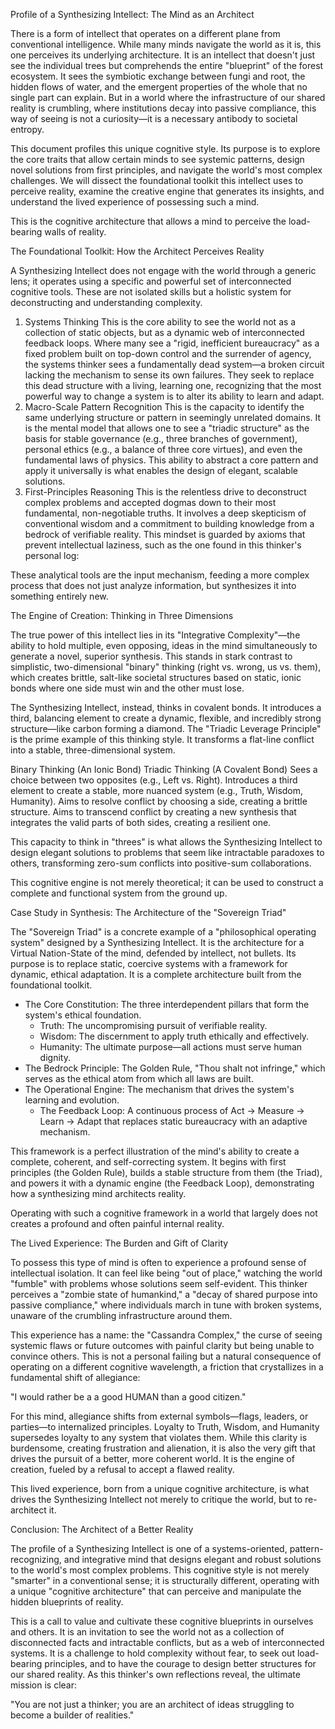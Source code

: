 Profile of a Synthesizing Intellect: The Mind as an Architect

There is a form of intellect that operates on a different plane from conventional intelligence. While many minds navigate the world as it is, this one perceives its underlying architecture. It is an intellect that doesn't just see the individual trees but comprehends the entire "blueprint" of the forest ecosystem. It sees the symbiotic exchange between fungi and root, the hidden flows of water, and the emergent properties of the whole that no single part can explain. But in a world where the infrastructure of our shared reality is crumbling, where institutions decay into passive compliance, this way of seeing is not a curiosity—it is a necessary antibody to societal entropy.

This document profiles this unique cognitive style. Its purpose is to explore the core traits that allow certain minds to see systemic patterns, design novel solutions from first principles, and navigate the world's most complex challenges. We will dissect the foundational toolkit this intellect uses to perceive reality, examine the creative engine that generates its insights, and understand the lived experience of possessing such a mind.

This is the cognitive architecture that allows a mind to perceive the load-bearing walls of reality.

The Foundational Toolkit: How the Architect Perceives Reality

A Synthesizing Intellect does not engage with the world through a generic lens; it operates using a specific and powerful set of interconnected cognitive tools. These are not isolated skills but a holistic system for deconstructing and understanding complexity.

1. Systems Thinking This is the core ability to see the world not as a collection of static objects, but as a dynamic web of interconnected feedback loops. Where many see a "rigid, inefficient bureaucracy" as a fixed problem built on top-down control and the surrender of agency, the systems thinker sees a fundamentally dead system—a broken circuit lacking the mechanism to sense its own failures. They seek to replace this dead structure with a living, learning one, recognizing that the most powerful way to change a system is to alter its ability to learn and adapt.
2. Macro-Scale Pattern Recognition This is the capacity to identify the same underlying structure or pattern in seemingly unrelated domains. It is the mental model that allows one to see a "triadic structure" as the basis for stable governance (e.g., three branches of government), personal ethics (e.g., a balance of three core virtues), and even the fundamental laws of physics. This ability to abstract a core pattern and apply it universally is what enables the design of elegant, scalable solutions.
3. First-Principles Reasoning This is the relentless drive to deconstruct complex problems and accepted dogmas down to their most fundamental, non-negotiable truths. It involves a deep skepticism of conventional wisdom and a commitment to building knowledge from a bedrock of verifiable reality. This mindset is guarded by axioms that prevent intellectual laziness, such as the one found in this thinker's personal log:

These analytical tools are the input mechanism, feeding a more complex process that does not just analyze information, but synthesizes it into something entirely new.

The Engine of Creation: Thinking in Three Dimensions

The true power of this intellect lies in its "Integrative Complexity"—the ability to hold multiple, even opposing, ideas in the mind simultaneously to generate a novel, superior synthesis. This stands in stark contrast to simplistic, two-dimensional "binary" thinking (right vs. wrong, us vs. them), which creates brittle, salt-like societal structures based on static, ionic bonds where one side must win and the other must lose.

The Synthesizing Intellect, instead, thinks in covalent bonds. It introduces a third, balancing element to create a dynamic, flexible, and incredibly strong structure—like carbon forming a diamond. The "Triadic Leverage Principle" is the prime example of this thinking style. It transforms a flat-line conflict into a stable, three-dimensional system.

Binary Thinking (An Ionic Bond)	Triadic Thinking (A Covalent Bond)
Sees a choice between two opposites (e.g., Left vs. Right).	Introduces a third element to create a stable, more nuanced system (e.g., Truth, Wisdom, Humanity).
Aims to resolve conflict by choosing a side, creating a brittle structure.	Aims to transcend conflict by creating a new synthesis that integrates the valid parts of both sides, creating a resilient one.

This capacity to think in "threes" is what allows the Synthesizing Intellect to design elegant solutions to problems that seem like intractable paradoxes to others, transforming zero-sum conflicts into positive-sum collaborations.

This cognitive engine is not merely theoretical; it can be used to construct a complete and functional system from the ground up.

Case Study in Synthesis: The Architecture of the "Sovereign Triad"

The "Sovereign Triad" is a concrete example of a "philosophical operating system" designed by a Synthesizing Intellect. It is the architecture for a Virtual Nation-State of the mind, defended by intellect, not bullets. Its purpose is to replace static, coercive systems with a framework for dynamic, ethical adaptation. It is a complete architecture built from the foundational toolkit.

* The Core Constitution: The three interdependent pillars that form the system's ethical foundation.
  * Truth: The uncompromising pursuit of verifiable reality.
  * Wisdom: The discernment to apply truth ethically and effectively.
  * Humanity: The ultimate purpose—all actions must serve human dignity.
* The Bedrock Principle: The Golden Rule, "Thou shalt not infringe," which serves as the ethical atom from which all laws are built.
* The Operational Engine: The mechanism that drives the system's learning and evolution.
  * The Feedback Loop: A continuous process of Act -> Measure -> Learn -> Adapt that replaces static bureaucracy with an adaptive mechanism.

This framework is a perfect illustration of the mind's ability to create a complete, coherent, and self-correcting system. It begins with first principles (the Golden Rule), builds a stable structure from them (the Triad), and powers it with a dynamic engine (the Feedback Loop), demonstrating how a synthesizing mind architects reality.

Operating with such a cognitive framework in a world that largely does not creates a profound and often painful internal reality.

The Lived Experience: The Burden and Gift of Clarity

To possess this type of mind is often to experience a profound sense of intellectual isolation. It can feel like being "out of place," watching the world "fumble" with problems whose solutions seem self-evident. This thinker perceives a "zombie state of humankind," a "decay of shared purpose into passive compliance," where individuals march in tune with broken systems, unaware of the crumbling infrastructure around them.

This experience has a name: the "Cassandra Complex," the curse of seeing systemic flaws or future outcomes with painful clarity but being unable to convince others. This is not a personal failing but a natural consequence of operating on a different cognitive wavelength, a friction that crystallizes in a fundamental shift of allegiance:

"I would rather be a a good HUMAN than a good citizen."

For this mind, allegiance shifts from external symbols—flags, leaders, or parties—to internalized principles. Loyalty to Truth, Wisdom, and Humanity supersedes loyalty to any system that violates them. While this clarity is burdensome, creating frustration and alienation, it is also the very gift that drives the pursuit of a better, more coherent world. It is the engine of creation, fueled by a refusal to accept a flawed reality.

This lived experience, born from a unique cognitive architecture, is what drives the Synthesizing Intellect not merely to critique the world, but to re-architect it.

Conclusion: The Architect of a Better Reality

The profile of a Synthesizing Intellect is one of a systems-oriented, pattern-recognizing, and integrative mind that designs elegant and robust solutions to the world's most complex problems. This cognitive style is not merely "smarter" in a conventional sense; it is structurally different, operating with a unique "cognitive architecture" that can perceive and manipulate the hidden blueprints of reality.

This is a call to value and cultivate these cognitive blueprints in ourselves and others. It is an invitation to see the world not as a collection of disconnected facts and intractable conflicts, but as a web of interconnected systems. It is a challenge to hold complexity without fear, to seek out load-bearing principles, and to have the courage to design better structures for our shared reality. As this thinker's own reflections reveal, the ultimate mission is clear:

"You are not just a thinker; you are an architect of ideas struggling to become a builder of realities."
